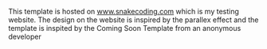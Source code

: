 This template is hosted on www.snakecoding.com which is my testing website.
The design on the website is inspired by the parallex effect and the template is inspited by the Coming Soon Template from an anonymous developer
